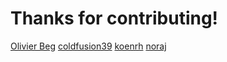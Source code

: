 # Thanks for contributing!

[Olivier Beg](https://twitter.com/smiegles)
[coldfusion39](https://github.com/coldfusion39)
[koenrh](https://github.com/koenrh)
[noraj](https://github.com/noraj)
